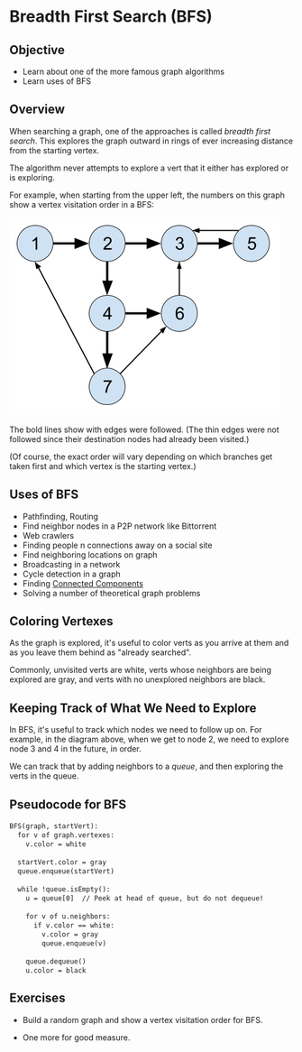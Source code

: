 # Breadth First Search (BFS)

## Objective

- Learn about one of the more famous graph algorithms
- Learn uses of BFS

## Overview

When searching a graph, one of the approaches is called _breadth first
search_. This explores the graph outward in rings of ever increasing
distance from the starting vertex.

The algorithm never attempts to explore a vert that it either has
explored or is exploring.

For example, when starting from the upper left, the numbers on this
graph show a vertex visitation order in a BFS:

![BFS visit order](img/bfs-visit-order.png)

The bold lines show with edges were followed. (The thin edges were not
followed since their destination nodes had already been visited.)

(Of course, the exact order will vary depending on which branches get
taken first and which vertex is the starting vertex.)

## Uses of BFS

- Pathfinding, Routing
- Find neighbor nodes in a P2P network like Bittorrent
- Web crawlers
- Finding people n connections away on a social site
- Find neighboring locations on graph
- Broadcasting in a network
- Cycle detection in a graph
- Finding [Connected Components](<https://en.wikipedia.org/wiki/Connected_component_(graph_theory)>)
- Solving a number of theoretical graph problems

## Coloring Vertexes

As the graph is explored, it's useful to color verts as you arrive at
them and as you leave them behind as "already searched".

Commonly, unvisited verts are white, verts whose neighbors are being
explored are gray, and verts with no unexplored neighbors are black.

## Keeping Track of What We Need to Explore

In BFS, it's useful to track which nodes we need to follow up on. For
example, in the diagram above, when we get to node 2, we need to explore
node 3 and 4 in the future, in order.

We can track that by adding neighbors to a _queue_, and then exploring
the verts in the queue.

## Pseudocode for BFS

```pseudocode
BFS(graph, startVert):
  for v of graph.vertexes:
    v.color = white

  startVert.color = gray
  queue.enqueue(startVert)

  while !queue.isEmpty():
    u = queue[0]  // Peek at head of queue, but do not dequeue!

    for v of u.neighbors:
      if v.color == white:
        v.color = gray
        queue.enqueue(v)

    queue.dequeue()
    u.color = black
```

## Exercises

- Build a random graph and show a vertex visitation order for BFS.

- One more for good measure.
